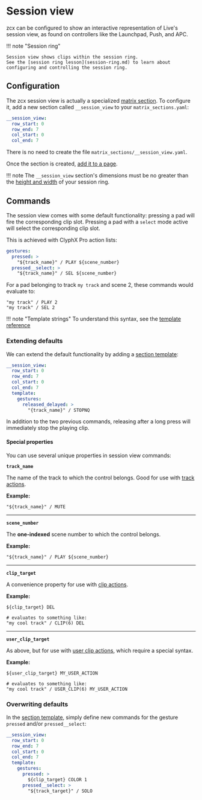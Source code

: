 # Session view

zcx can be configured to show an interactive representation of Live's session view, as found on controllers like the Launchpad, Push, and APC.


!!! note "Session ring"

    Session view shows clips within the session ring.
    See the [session ring lesson](session-ring.md) to learn about configuring and controlling the session ring.

## Configuration

The zcx session view is actually a specialized [matrix section](getting-started/zcx-concepts.md#matrix-sections).
To configure it, add a new section called `__session_view` to your `matrix_sections.yaml`:

```yaml title="matrix_sections.yaml"
__session_view:
  row_start: 0
  row_end: 7
  col_start: 0
  col_end: 7
```

There is no need to create the file `matrix_sections/__session_view.yaml`.

Once the section is created, [add it to a page](getting-started/zcx-concepts.md#pages).

!!! note
    The `__session_view` section's dimensions must be no greater than the [height and width](../reference/configuration-files/preferences.md#session_ring) of your session ring. 

## Commands

The session view comes with some default functionality: pressing a pad will fire the corresponding clip slot.
Pressing a pad with a `select` mode active will select the corresponding clip slot.

This is achieved with ClyphX Pro action lists:

```yaml
gestures:
  pressed: >
    "${track_name}" / PLAY ${scene_number}
  pressed__select: >
    "${track_name}" / SEL ${scene_number}
```

For a pad belonging to track `my track` and scene 2, these commands would evaluate to:

```
"my track" / PLAY 2
"my track" / SEL 2
```

!!! note "Template strings"
    To understand this syntax, see the [template reference](../reference/template.md)

### Extending defaults

We can extend the default functionality by adding a [section template](../reference/template.md#section-templates):

```yaml title="matrix_sections.yaml" hl_lines="6-9"
__session_view:
  row_start: 0
  row_end: 7
  col_start: 0
  col_end: 7
  template:
    gestures:
      released_delayed: >
        "{track_name}" / STOPNQ
```

In addition to the two previous commands, releasing after a long press will immediately stop the playing clip.

#### Special properties

You can use several unique properties in session view commands:

**`track_name`**

The name of the track to which the control belongs.
Good for use with [track actions](https://www.cxpman.com/action-reference/track-actions/).

**Example:**
```
"${track_name}" / MUTE
```

---

**`scene_number`**

The **one-indexed** scene number to which the control belongs.

**Example:**
```
"${track_name}" / PLAY ${scene_number}
```

---

**`clip_target`**

A convenience property for use with [clip actions](https://www.cxpman.com/action-reference/clip-actions/).

**Example:**
```
${clip_target} DEL

# evaluates to something like:
"my cool track" / CLIP(6) DEL
```
---

**`user_clip_target`**

As above, but for use with [user clip actions](https://www.cxpman.com/manual/core-concepts/#user-actions), which require a special syntax.

**Example:**

```
${user_clip_target} MY_USER_ACTION

# evaluates to something like:
"my cool track" / USER_CLIP(6) MY_USER_ACTION
```

### Overwriting defaults

In the [section template](#extending-defaults), simply define new commands for the gesture `pressed` and/or `pressed__select`:

```yaml title="matrix_sections.yaml" hl_lines="8 10"
__session_view:
  row_start: 0
  row_end: 7
  col_start: 0
  col_end: 7
  template:
    gestures:
      pressed: >
        ${clip_target} COLOR 1
      pressed__select: >
        "${track_target}" / SOLO
```

